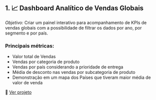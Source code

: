 ## 1. 📈 Dashboard Analítico de Vendas Globais

*Objetivo:* Criar um painel interativo para acompanhamento de KPIs de vendas globais com a possibilidade de filtrar os dados por ano, por segmento e por país.  

### Principais métricas:

- Valor total de Vendas
- Vendas por categoria de produto
- Vendas por país considerando a prioridade de entrega
- Média de desconto nas vendas por subcategoria de produto
- Demonstração em um mapa dos Países que tiveram maior média de valor de venda




📁 [Ver projeto](./projeto2-dashboard-vendas)
